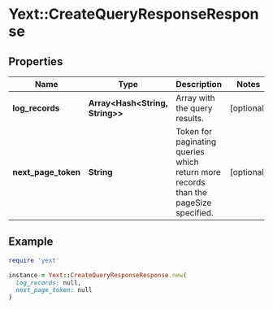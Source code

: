 # Yext::CreateQueryResponseResponse

## Properties

| Name | Type | Description | Notes |
| ---- | ---- | ----------- | ----- |
| **log_records** | **Array&lt;Hash&lt;String, String&gt;&gt;** | Array with the query results. | [optional] |
| **next_page_token** | **String** | Token for paginating queries which return more records than the pageSize specified. | [optional] |

## Example

```ruby
require 'yext'

instance = Yext::CreateQueryResponseResponse.new(
  log_records: null,
  next_page_token: null
)
```

